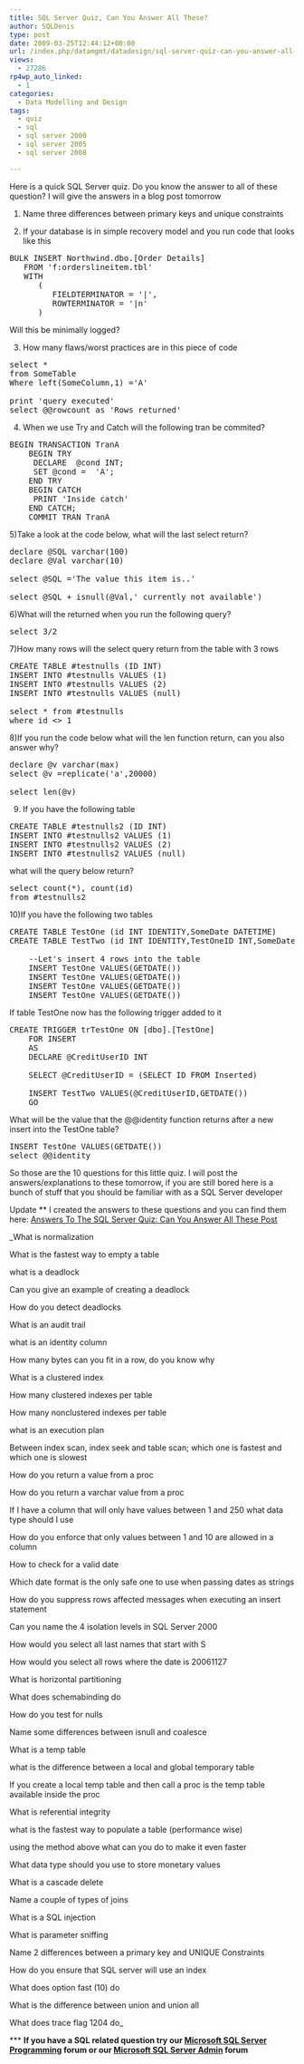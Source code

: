 ```yaml
---
title: SQL Server Quiz, Can You Answer All These?
author: SQLDenis
type: post
date: 2009-03-25T12:44:12+00:00
url: /index.php/datamgmt/datadesign/sql-server-quiz-can-you-answer-all-these/
views:
  - 27286
rp4wp_auto_linked:
  - 1
categories:
  - Data Modelling and Design
tags:
  - quiz
  - sql
  - sql server 2000
  - sql server 2005
  - sql server 2008

---
```

Here is a quick SQL Server quiz. Do you know the answer to all of these question? I will give the answers in a blog post tomorrow

1) Name three differences between primary keys and unique constraints

2) If your database is in simple recovery model and you run code that looks like this

<pre>BULK INSERT Northwind.dbo.[Order Details]
   FROM 'f:orderslineitem.tbl'
   WITH 
      (
         FIELDTERMINATOR = '|',
         ROWTERMINATOR = '|n'
      )</pre>

Will this be minimally logged?

3) How many flaws/worst practices are in this piece of code

<pre>select * 
from SomeTable
Where left(SomeColumn,1) ='A'

print 'query executed'
select @@rowcount as 'Rows returned'</pre>

4) When we use Try and Catch will the following tran be commited?

<pre>BEGIN TRANSACTION TranA
    BEGIN TRY
     DECLARE  @cond INT;
     SET @cond =  'A';
    END TRY
    BEGIN CATCH
     PRINT 'Inside catch'
    END CATCH;
    COMMIT TRAN TranA</pre>

5)Take a look at the code below, what will the last select return?

<pre>declare @SQL varchar(100)
declare @Val varchar(10)

select @SQL ='The value this item is..'

select @SQL + isnull(@Val,' currently not available')</pre>

6)What will the returned when you run the following query?

<pre>select 3/2</pre>

7)How many rows will the select query return from the table with 3 rows

<pre>CREATE TABLE #testnulls (ID INT)
INSERT INTO #testnulls VALUES (1)
INSERT INTO #testnulls VALUES (2)
INSERT INTO #testnulls VALUES (null)

select * from #testnulls
where id &lt;&gt; 1</pre>

8)If you run the code below what will the len function return, can you also answer why?

<pre>declare @v varchar(max)
select @v =replicate('a',20000)

select len(@v)</pre>

9) If you have the following table

<pre>CREATE TABLE #testnulls2 (ID INT)
INSERT INTO #testnulls2 VALUES (1)
INSERT INTO #testnulls2 VALUES (2)
INSERT INTO #testnulls2 VALUES (null)</pre>

what will the query below return?

<pre>select count(*), count(id)
from #testnulls2</pre>

10)If you have the following two tables

<pre>CREATE TABLE TestOne (id INT IDENTITY,SomeDate DATETIME)
CREATE TABLE TestTwo (id INT IDENTITY,TestOneID INT,SomeDate DATETIME)
 
    --Let's insert 4 rows into the table
    INSERT TestOne VALUES(GETDATE())
    INSERT TestOne VALUES(GETDATE())
    INSERT TestOne VALUES(GETDATE())
    INSERT TestOne VALUES(GETDATE())</pre>

If table TestOne now has the following trigger added to it

<pre>CREATE TRIGGER trTestOne ON [dbo].[TestOne]
    FOR INSERT
    AS
    DECLARE @CreditUserID INT
 
    SELECT @CreditUserID = (SELECT ID FROM Inserted)
 
    INSERT TestTwo VALUES(@CreditUserID,GETDATE())
    GO</pre>

What will be the value that the @@identity function returns after a new insert into the TestOne table?

<pre>INSERT TestOne VALUES(GETDATE())
select @@identity</pre>

So those are the 10 questions for this little quiz. I will post the answers/explanations to these tomorrow, if you are still bored here is a bunch of stuff that you should be familiar with as a SQL Server developer

Update ** I created the answers to these questions and you can find them here: [Answers To The SQL Server Quiz: Can You Answer All These Post][1]

_What is normalization
  
What is the fastest way to empty a table
  
what is a deadlock
  
Can you give an example of creating a deadlock
  
How do you detect deadlocks
  
What is an audit trail
  
what is an identity column
  
How many bytes can you fit in a row, do you know why
  
What is a clustered index
  
How many clustered indexes per table
  
How many nonclustered indexes per table
  
what is an execution plan
  
Between index scan, index seek and table scan; which one is fastest and which one is slowest
  
How do you return a value from a proc
  
How do you return a varchar value from a proc
  
If I have a column that will only have values between 1 and 250 what data type should I use
  
How do you enforce that only values between 1 and 10 are allowed in a column
  
How to check for a valid date
  
Which date format is the only safe one to use when passing dates as strings
  
How do you suppress rows affected messages when executing an insert statement
  
Can you name the 4 isolation levels in SQL Server 2000
  
How would you select all last names that start with S
  
How would you select all rows where the date is 20061127
  
What is horizontal partitioning
  
What does schemabinding do
  
How do you test for nulls
  
Name some differences between isnull and coalesce
  
What is a temp table
  
what is the difference between a local and global temporary table
  
If you create a local temp table and then call a proc is the temp table available inside the proc
  
What is referential integrity
  
what is the fastest way to populate a table (performance wise)
  
using the method above what can you do to make it even faster
  
What data type should you use to store monetary values
  
What is a cascade delete
  
Name a couple of types of joins
  
What is a SQL injection
  
What is parameter sniffing
  
Name 2 differences between a primary key and UNIQUE Constraints
  
How do you ensure that SQL server will use an index
  
What does option fast (10) do
  
What is the difference between union and union all
  
What does trace flag 1204 do_

\*** **If you have a SQL related question try our [Microsoft SQL Server Programming][2] forum or our [Microsoft SQL Server Admin][3] forum**<ins></ins>

 [1]: /index.php/DataMgmt/DataDesign/answers-to-the-sql-server-quiz-can-you-a
 [2]: http://forum.ltd.local/viewforum.php?f=17
 [3]: http://forum.ltd.local/viewforum.php?f=22